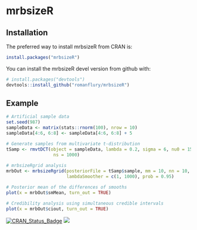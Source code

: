 # mrbsizeR

## Installation

The preferred way to install mrbsizeR from CRAN is:
``` r
install.packages("mrbsizeR")
```

You can install the mrbsizeR devel version from github with:
``` r
# install.packages("devtools")
devtools::install_github("romanflury/mrbsizeR")
```


## Example

``` r
# Artificial sample data
set.seed(987)
sampleData <- matrix(stats::rnorm(100), nrow = 10)
sampleData[4:6, 6:8] <- sampleData[4:6, 6:8] + 5

# Generate samples from multivariate t-distribution
tSamp <- rmvtDCT(object = sampleData, lambda = 0.2, sigma = 6, nu0 = 15,
                  ns = 1000)
 
# mrbsizeRgrid analysis
mrbOut <- mrbsizeRgrid(posteriorFile = tSamp$sample, mm = 10, nn = 10,
                       lambdaSmoother = c(1, 1000), prob = 0.95)

# Posterior mean of the differences of smooths
plot(x = mrbOut$smMean, turn_out = TRUE)

# Credibility analysis using simultaneous credible intervals
plot(x = mrbOut$ciout, turn_out = TRUE) 
```
[![CRAN_Status_Badge](http://www.r-pkg.org/badges/version/mrbsizeR)](https://cran.r-project.org/package=mrbsizeR)
[![](https://cranlogs.r-pkg.org/badges/mrbsizeR)](https://cran.r-project.org/package=mrbsizeR)
